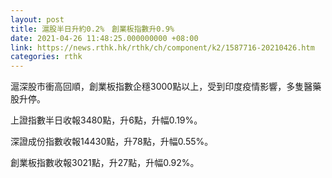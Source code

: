 ```yaml
---
layout: post
title: 滬股半日升約0.2%　創業板指數升0.9%
date: 2021-04-26 11:48:25.000000000 +08:00
link: https://news.rthk.hk/rthk/ch/component/k2/1587716-20210426.htm
categories: rthk
---
```


滬深股市衝高回順，創業板指數企穩3000點以上，受到印度疫情影響，多隻醫藥股升停。

上證指數半日收報3480點，升6點，升幅0.19%。

深證成份指數收報14430點，升78點，升幅0.55%。

創業板指數收報3021點，升27點，升幅0.92%。
